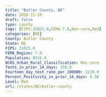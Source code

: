 ```yaml
---
title: "Butler County, NE"
date: 2020-11-16
draft: false
type: county
tags: [FIPS:31023.0,FEMA:7.0,Non-core,Red]
categories: [NE]
County: Butler County
State: NE
FIPS: 31023.0
FEMA_Region: 7.0
Population: 8016.0
NCHS_Urban_Rural_Classification: Non-core
Tests_in_prior_14_days: 258.0
Fourteen_day_test_rate_per_100000: 3219.0
Percent_Positivity_in_prior_14_days: 0.38
Level: Red
url: /states/NE/butler-county
---
```



